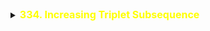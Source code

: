 

<details id="334. Increasing Triplet Subsequence">
<summary> 
<span style="color:yellow;font-size:16px;font-weight:bold">334. Increasing Triplet Subsequence 
</span>
</summary>

https://leetcode.com/problems/increasing-triplet-subsequence/description/

Given an integer array nums, return true if there exists a triple of indices (i, j, k) such that i < j < k and nums[i] < nums[j] < nums[k]. If no such indices exists, return false.

 

Example 1:

Input: nums = [1,2,3,4,5]
Output: true
Explanation: Any triplet where i < j < k is valid.
Example 2:

Input: nums = [5,4,3,2,1]
Output: false
Explanation: No triplet exists.
Example 3:

Input: nums = [2,1,5,0,4,6]
Output: true
Explanation: The triplet (3, 4, 5) is valid because nums[3] == 0 < nums[4] == 4 < nums[5] == 6.
 

Constraints:

1 <= nums.length <= 5 * 105
-231 <= nums[i] <= 231 - 1
 

Follow up: Could you implement a solution that runs in O(n) time complexity and O(1) space complexity?


    Solution Approach
    There can be multiple approaches to solve this. First using nested for loops for (n^3). 

    num1 must be smallest then num2 then num3. Start searching for num3 and meanwhile check if num3 is less than num1 (true-> update num1) then check with num2. 

```java
// O(n)
class Solution {
    public boolean increasingTriplet(int[] nums) {
        int n1 = Integer.MAX_VALUE;
        int n2 = Integer.MAX_VALUE;
        for (int i = 0; i < nums.length; i++) {
            int num = nums[i];
            if (num <= n1) {
                n1 = num;
            } else if (num <= n2) {
                n2 = num;
            } else {
                return true;
            }
        }
        return false;
    }
}


//T.C. O(n)
//S.C. O(n)

 class Solution {
     public boolean increasingTriplet(int[] nums) {
         int l= nums.length;
         int[] left= new int[l];
         int[] right= new int[l];
         left[0]= nums[0];
         for(int i=1;i<l;i++){ //Find left min
             left[i]=Math.min(nums[i], left[i-1]);
         }
         right[l-1]= nums[l-1];
         for(int i=l-2;i>=0;i--){ //Find right max
             right[i]=Math.max(nums[i], right[i+1]);
         }
         for(int i=0;i<l;i++){ 
             if(left[i]< nums[i] && nums[i]< right[i]) 
                 return true;
         }
         return false;
     }
 }

// Dynamic Programming
// We can also use DP method to solve it.

// Let dp[i] represents the maximum length of a increasing sequence.

// dp[i]={ 
// 1
// dp[j]+1
// ​
  
// dp[i]≤dp[j],0<j<i
// dp[i]>dp[j],0<j<i
// ​
 
// ​
// We can reduce the time complexity to O(n 
// 2
//  ), but it still will TLE.

    public boolean increasingTriplet(int[] nums) {
        int len = nums.length;

        int[] dp = new int[len];
        Arrays.fill(dp, 1);

        for (int i = 0; i < len; i++) {
            for (int j = 0; j < i; j++) {
                if (nums[j] < nums[i]) {
                    dp[i] = dp[j] + 1;
                }

                if (dp[i] >= 3) {
                    return true;
                }
            }
        }

        return false;
    }



// Longest Increasing Subsequence 
class Solution {
    public boolean increasingTriplet(int[] nums) {
        List<Integer> LIS = new ArrayList<>();
        for (int i = 0; i < nums.length; i++) {
            int currNum = nums[i];
            int index = lowerBound(LIS, currNum);

            // Check sequence till length 3
            if (LIS.size() >= 3) {
                return true; 
            }
            if (index == -1) {
                LIS.add(currNum);
            } else {
                LIS.set(index, currNum);
            }
        }
        return LIS.size() >= 3;
    }

    private int lowerBound(List<Integer> LIS, int target) {
        int l = 0;
        int r = LIS.size() - 1;
        int index = -1;
        while (l <= r) {
            int mid = l + (r - l) / 2;
            if (LIS.get(mid) >= target) {
                index = mid;
                r = mid - 1;
            } else {
                l = mid + 1;
            }
        }
        return index;
    }
}
```

</details>

<!-- <details id="1584. Min Cost to Connect All Points">
<summary> 
<span style="color:yellow;font-size:16px;font-weight:bold">1584. Min Cost to Connect All Points 
</span>
</summary>
</details> -->


<!-- <details id="1584. Min Cost to Connect All Points">
<summary> 
<span style="color:yellow;font-size:16px;font-weight:bold">1584. Min Cost to Connect All Points 
</span>
</summary>
</details> -->

<!-- <details id="1584. Min Cost to Connect All Points">
<summary> 
<span style="color:yellow;font-size:16px;font-weight:bold">1584. Min Cost to Connect All Points 
</span>
</summary>
</details> -->


<!-- <details id="1584. Min Cost to Connect All Points">
<summary> 
<span style="color:yellow;font-size:16px;font-weight:bold">1584. Min Cost to Connect All Points 
</span>
</summary>
</details> -->

<!-- <details id="1584. Min Cost to Connect All Points">
<summary> 
<span style="color:yellow;font-size:16px;font-weight:bold">1584. Min Cost to Connect All Points 
</span>
</summary>
</details> -->


<!-- <details id="1584. Min Cost to Connect All Points">
<summary> 
<span style="color:yellow;font-size:16px;font-weight:bold">1584. Min Cost to Connect All Points 
</span>
</summary>
</details> -->

<!-- <details id="1584. Min Cost to Connect All Points">
<summary> 
<span style="color:yellow;font-size:16px;font-weight:bold">1584. Min Cost to Connect All Points 
</span>
</summary>
</details> -->


<!-- <details id="1584. Min Cost to Connect All Points">
<summary> 
<span style="color:yellow;font-size:16px;font-weight:bold">1584. Min Cost to Connect All Points 
</span>
</summary>
</details> -->

<!-- <details id="1584. Min Cost to Connect All Points">
<summary> 
<span style="color:yellow;font-size:16px;font-weight:bold">1584. Min Cost to Connect All Points 
</span>
</summary>
</details> -->


<!-- <details id="1584. Min Cost to Connect All Points">
<summary> 
<span style="color:yellow;font-size:16px;font-weight:bold">1584. Min Cost to Connect All Points 
</span>
</summary>
</details> -->

<!-- <details id="1584. Min Cost to Connect All Points">
<summary> 
<span style="color:yellow;font-size:16px;font-weight:bold">1584. Min Cost to Connect All Points 
</span>
</summary>
</details> -->


